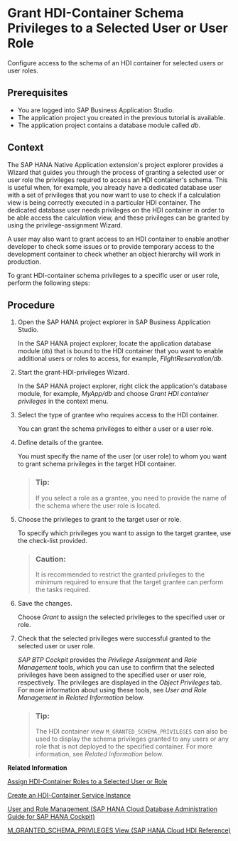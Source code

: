 <!-- loio7ecd0ce9b48c4f10ad480cd5da1ac8fb -->

# Grant HDI-Container Schema Privileges to a Selected User or User Role

Configure access to the schema of an HDI container for selected users or user roles.



<a name="loio7ecd0ce9b48c4f10ad480cd5da1ac8fb__prereq_tql_yyh_qmb"/>

## Prerequisites

-   You are logged into SAP Business Application Studio.
-   The application project you created in the previous tutorial is available.
-   The application project contains a database module called *db*.



## Context

The SAP HANA Native Application extension's project explorer provides a Wizard that guides you through the process of granting a selected user or user role the privileges required to access an HDI container's schema. This is useful when, for example, you already have a dedicated database user with a set of privileges that you now want to use to check if a calculation view is being correctly executed in a particular HDI container. The dedicated database user needs privileges on the HDI container in order to be able access the calculation view, and these privileges can be granted by using the privilege-assignment Wizard.

A user may also want to grant access to an HDI container to enable another developer to check some issues or to provide temporary access to the development container to check whether an object hierarchy will work in production.

To grant HDI-container schema privileges to a specific user or user role, perform the following steps:



## Procedure

1.  Open the SAP HANA project explorer in SAP Business Application Studio.

    In the SAP HANA project explorer, locate the application database module \(`db`\) that is bound to the HDI container that you want to enable additional users or roles to access, for example, *FlightReservation/db*.

2.  Start the grant-HDI-privileges Wizard.

    In the SAP HANA project explorer, right click the application's database module, for example, *MyApp/db* and choose *Grant HDI container privileges* in the context menu.

3.  Select the type of grantee who requires access to the HDI container.

    You can grant the schema privileges to either a user or a user role.

4.  Define details of the grantee.

    You must specify the name of the user \(or user role\) to whom you want to grant schema privileges in the target HDI container.

    > ### Tip:  
    > If you select a role as a grantee, you need to provide the name of the schema where the user role is located.

5.  Choose the privileges to grant to the target user or role.

    To specify which privileges you want to assign to the target grantee, use the check-list provided.

    > ### Caution:  
    > It is recommended to restrict the granted privileges to the minimum required to ensure that the target grantee can perform the tasks required.

6.  Save the changes.

    Choose *Grant* to assign the selected privileges to the specified user or role.

7.  Check that the selected privileges were successful granted to the selected user or user role.

    *SAP BTP Cockpit* provides the *Privilege Assignment* and *Role Management* tools, which you can use to confirm that the selected privileges have been assigned to the specified user or user role, respectively. The privileges are displayed in the *Object Privileges* tab. For more information about using these tools, see *User and Role Management* in *Related Information* below.

    > ### Tip:  
    > The HDI container view `M_GRANTED_SCHEMA_PRIVILEGES` can also be used to display the schema privileges granted to any users or any role that is not deployed to the specified container. For more information, see *Related Information* below.


**Related Information**  


[Assign HDI-Container Roles to a Selected User or Role](assign-hdi-container-roles-to-a-selected-user-or-role-bb9788e.md "Assign an HDI container role to a selected user or user role.")

[Create an HDI-Container Service Instance](create-an-hdi-container-service-instance-7074c22.md "Create a new instance of an HDI container service.")

[User and Role Management \(SAP HANA Cloud Database Administration Guide for SAP HANA Cockpit\)](https://help.sap.com/docs/HANA_CLOUD/9630e508caef4578b34db22014998dba/923b896cabdb415487919f28dbbc4bfd.html)

[M\_GRANTED\_SCHEMA\_PRIVILEGES View \(SAP HANA Cloud HDI Reference\)](https://help.sap.com/docs/HANA_CLOUD_DATABASE/c2cc2e43458d4abda6788049c58143dc/77bf987f41824d2ba02ccb055d4461b6.html)

